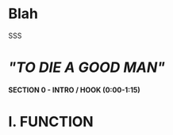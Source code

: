 # Blah
<!--- SECTION 0 ---> 
SSS


# _"TO DIE A GOOD MAN"_

#### SECTION 0 - INTRO / HOOK (0:00-1:15)

# I. FUNCTION 
